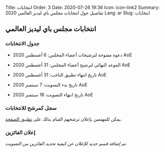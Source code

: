 Title: انتخابات
Order: 3
Date: 2020-07-26 19:36
Icon: icon-link2
Summary: تفاصيل حول انتخابات مجلس باي ليديز العالمي 2020
Lang: ar
Slug: انتخابات

## انتخابات مجلس باي ليديز العالمي

### جدول الانتخابات

- دعوة مفتوحة لترشيحات أعضاء المجلس: 6 أغسطس 2020 AoE
- الموعد النهائي لترشيح أعضاء المجلس: 31 أغسطس 2020 AoE

- تاريخ انتهاء تطبيق الناخب: 31 أغسطس 2020 AoE
- تاريخ بدء التصويت: 7 سبتمبر 2020 AoE
- تاريخ انتهاء التصويت: 18 سبتمبر 2020 AoE

### سجل كمرشح للانتخابات

يمكن للمهتمين بإعلان ترشحهم القيام بذلك على [تطبيق الصفحة](http://elections.pyladies.com/pages/apply.html).

### إعلان الفائزين

 _تم إضافة قسم جديد للإعلان عن كيفية تحديد الفائزين من التصويت._
